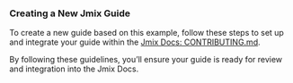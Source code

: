 ### Creating a New Jmix Guide

To create a new guide based on this example, follow these steps to set up and integrate your guide within the [Jmix Docs: CONTRIBUTING.md](https://github.com/jmix-framework/jmix-docs/blob/main/CONTRIBUTING.md
).

By following these guidelines, you’ll ensure your guide is ready for review and integration into the Jmix Docs.